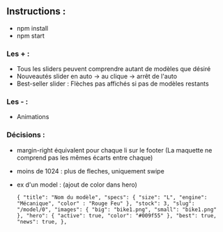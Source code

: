 ## Instructions :

* npm install
* npm start

### Les + :

* Tous les sliders peuvent comprendre autant de modèles que désiré
* Nouveautés slider en auto -> au clique -> arrêt de l'auto
* Best-seller slider : Flèches pas affichés si pas de modèles restants

### Les - :

* Animations


### Décisions :

* margin-right équivalent pour chaque li sur le footer (La maquette ne comprend pas les mêmes écarts entre chaque)
* moins de 1024 : plus de fleches, uniquement swipe

* ex d'un model : (ajout de color dans hero)

    `{
        "title": "Nom du modèle",
        "specs": {
            "size": "L",
            "engine": "Mécanique",
            "color" : "Rouge Feu"
        },
        "stock": 3,
        "slug": "/model/0",
        "images": {
            "big": "bike1.png",
            "small": "bike1.png" 
        },
        "hero": {
            "active": true,
            "color": "#009f55"
        },
        "best": true,
        "news": true,
    },`


